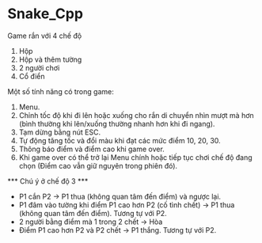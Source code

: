 # Snake_Cpp

Game rắn với 4 chế độ
1. Hộp
2. Hộp và thêm tường
3. 2 người chơi
4. Cổ điển

Một số tính năng có trong game:
1. Menu.
2. Chỉnh tốc độ khi đi lên hoặc xuống cho rắn di chuyển nhìn mượt mà hơn (bình thường khi lên/xuống thường nhanh hơn khi đi ngang).
3. Tạm dừng bằng nút ESC.
4. Tự động tăng tốc và đổi màu khi đạt các mức điểm 10, 20, 30.
5. Thông báo điểm và điểm cao khi game over.
6. Khi game over có thể trở lại Menu chính hoặc tiếp tục chơi chế độ đang chọn (Điểm cao vẫn giữ nguyên trong phiên đó).

*** Chú ý ở chế độ 3 ***
- P1 cắn P2 -> P1 thua (không quan tâm đến điểm) và ngược lại.
- P1 đâm vào tường khi điểm P1 cao hơn P2 (cố tình chết) -> P1 thua (không quan tâm đến điểm). Tương tự với P2.
- 2 người bằng điểm mà 1 trong 2 chết -> Hòa
- Điểm P1 cao hơn P2 và P2 chết -> P1 thắng. Tương tự với P2.
